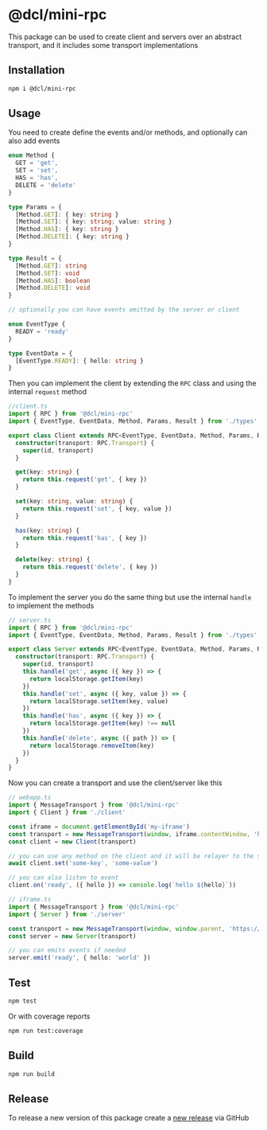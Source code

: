 # @dcl/mini-rpc

This package can be used to create client and servers over an abstract transport, and it includes some transport implementations

## Installation

```bash
npm i @dcl/mini-rpc
```

## Usage

You need to create define the events and/or methods, and optionally can also add events

```ts
enum Method {
  GET = 'get',
  SET = 'set',
  HAS = 'has',
  DELETE = 'delete'
}

type Params = {
  [Method.GET]: { key: string }
  [Method.SET]: { key: string; value: string }
  [Method.HAS]: { key: string }
  [Method.DELETE]: { key: string }
}

type Result = {
  [Method.GET]: string
  [Method.SET]: void
  [Method.HAS]: boolean
  [Method.DELETE]: void
}

// optionally you can have events emitted by the server or client

enum EventType {
  READY = 'ready'
}

type EventData = {
  [EventType.READY]: { hello: string }
}


```

Then you can implement the client by extending the `RPC` class and using the internal `request` method

```ts
//client.ts
import { RPC } from '@dcl/mini-rpc'
import { EventType, EventData, Method, Params, Result } from './types'

export class Client extends RPC<EventType, EventData, Method, Params, Result> {
  constructor(transport: RPC.Transport) {
    super(id, transport)
  }

  get(key: string) {
    return this.request('get', { key })
  }

  set(key: string, value: string) {
    return this.request('set', { key, value })
  }

  has(key: string) {
    return this.request('has', { key })
  }

  delete(key: string) {
    return this.request('delete', { key })
  }
}
```

To implement the server you do the same thing but use the internal `handle` to implement the methods


```ts
// server.ts
import { RPC } from '@dcl/mini-rpc'
import { EventType, EventData, Method, Params, Result } from './types'

export class Server extends RPC<EventType, EventData, Method, Params, Result> {
  constructor(transport: RPC.Transport) {
    super(id, transport)
    this.handle('get', async ({ key }) => {
      return localStorage.getItem(key)
    })
    this.handle('set', async ({ key, value }) => {
      return localStorage.setItem(key, value)
    })
    this.handle('has', async ({ key }) => {
      return localStorage.getItem(key) !== null
    })
    this.handle('delete', async ({ path }) => {
      return localStorage.removeItem(key)
    })
  }
}
```

Now you can create a transport and use the client/server like this

```ts
// webapp.ts
import { MessageTransport } from '@dcl/mini-rpc'
import { Client } from './client'

const iframe = document.getElementById('my-iframe')
const transport = new MessageTransport(window, iframe.contentWindow, 'https://iframe.com')
const client = new Client(transport)

// you can use any method on the client and it will be relayer to the server, and it will resolve/reject to the result/error
await client.set('some-key', 'some-value')

// you can also listen to event
client.on('ready', ({ hello }) => console.log(`hello ${hello}`))
```

```ts
// iframe.ts
import { MessageTransport } from '@dcl/mini-rpc'
import { Server } from './server'

const transport = new MessageTransport(window, window.parent, 'https://parent.com')
const server = new Server(transport)

// you can emits events if needed
server.emit('ready', { hello: 'world' })
```

## Test

```bash
npm test
```

Or with coverage reports

```bash
npm run test:coverage
```

## Build

```bash
npm run build
```

## Release

To release a new version of this package create a [new release](https://github.com/decentraland/mini-rpc/releases) via GitHub
